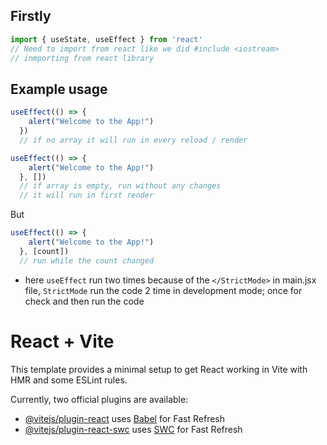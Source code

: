 
## Firstly
```javascript
import { useState, useEffect } from 'react'
// Need to import from react like we did #include <iostream>
// inmporting from react library
```

## Example usage
```javascript
useEffect(() => {
    alert("Welcome to the App!")
  })
  // if no array it will run in every reload / render
```
```javascript
useEffect(() => {
    alert("Welcome to the App!")
  }, [])
  // if array is empty, run without any changes
  // it will run in first render
```
But 
```javascript
useEffect(() => {
    alert("Welcome to the App!")
  }, [count])
  // run while the count changed
```

- here `useEffect` run two times because of the `</StrictMode>` in main.jsx file, `StrictMode` run the code 2 time in development mode; once for check and then run the code

# React + Vite

This template provides a minimal setup to get React working in Vite with HMR and some ESLint rules.

Currently, two official plugins are available:

- [@vitejs/plugin-react](https://github.com/vitejs/vite-plugin-react/blob/main/packages/plugin-react/README.md) uses [Babel](https://babeljs.io/) for Fast Refresh
- [@vitejs/plugin-react-swc](https://github.com/vitejs/vite-plugin-react-swc) uses [SWC](https://swc.rs/) for Fast Refresh
